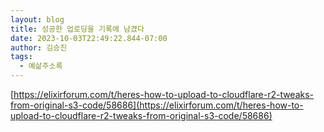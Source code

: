 ```yaml
---
layout: blog
title: 성공한 업로딩을 기록에 남겼다
date: 2023-10-03T22:49:22.844-07:00
author: 김승진
tags:
  - 예삶주소록
---
```

[https://elixirforum.com/t/heres-how-to-upload-to-cloudflare-r2-tweaks-from-original-s3-code/58686](https://elixirforum.com/t/heres-how-to-upload-to-cloudflare-r2-tweaks-from-original-s3-code/58686)




